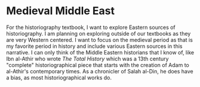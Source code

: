 # Medieval Middle East

For the historiography textbook, I want to explore Eastern sources of historiography. I am planning on exploring outside of our textbooks as they are very Western centered. I want to focus on the medieval period as that is my favorite period in history and include various Eastern sources in this narrative. I can only think of the Middle Eastern historians that I know of, like Ibn al-Athir who wrote *The Total History* which was a 13th century "complete" historiographical piece that starts with the creation of Adam to al-Athir's contemporary times. As a chronicler of Salah al-Din, he does have a bias, as most historiographical works do. 
